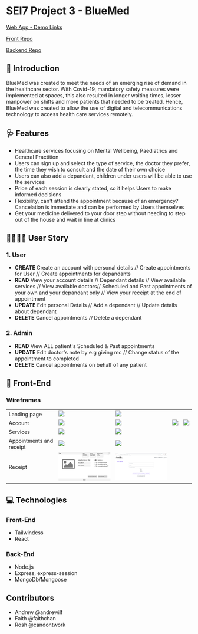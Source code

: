 # SEI7 Project 3 - BlueMed
[Web App - Demo Links](https://bluemed-react.herokuapp.com/)

[Front Repo](https://github.com/faithchan/bluemed-frontend)

[Backend Repo](https://github.com/andrewilf/blue_med_backend)

## 💊 Introduction

BlueMed was created to meet the needs of an emerging rise of demand in the healthcare sector. With Covid-19, mandatory safety measures were implemented at spaces, this also resulted in longer waiting times, lesser manpower on shifts and more patients that needed to be treated. Hence, BlueMed was created to allow the use of digital and telecommunications technology to access health care services remotely.



## 🩺 Features

- Healthcare services focusing on Mental Wellbeing, Paediatrics and General Practition
- Users can sign up and select the type of service, the doctor they prefer, the time they wish to consult and the date of their own choice
- Users can also add a depandant, children under users will be able to use the services 
- Price of each session is clearly stated, so it helps Users to make informed decisions
- Flexibility, can't attend the appointment because of an emergency? Cancelation is immediate and can be performed by Users themselves
- Get your medicine delivered to your door step without needing to step out of the house and wait in line at clinics



## 👨‍👩‍👦‍👦 User Story

### 1. User
- **CREATE** Create an account with personal details // Create appointments for User // Create appointments for depandants
- **READ** View your account details // Dependant details // View available services // View available doctors// Scheduled and Past appointments of your own and your depandant only // View your receipt at the end of appointment 
- **UPDATE** Edit personal Details // Add a dependant // Update details about dependant
- **DELETE** Cancel appointments // Delete a dependant

### 2. Admin
- **READ** View ALL patient's Scheduled & Past appointments
- **UPDATE** Edit doctor's note by e.g giving mc // Change status of the appointment to completed
- **DELETE** Cancel appointments on behalf of any patient



## 🎨 Front-End


### Wireframes


<table><tr>
 <td>
  Landing page
</td>
 <td>
 <img src="./Wireframe/lp1" width="350"/>
</td>
  <td>
 <img src="./Wireframe/lp2" width="350"/>
</td>
 </tr>
  <tr>
 <td>
 Account
</td>
 <td>
<img src="./Wireframe/login" width="350"/>
</td>
<td>
<img src="./Wireframe/signup" width="350"/>
</td>
<td>
<img src="./Wireframe/editaccount" width="350"/>
</td>
<td>
<img src="./Wireframe/account" width="350"/>
</td>
 </tr>
  <tr>
 <td>
 Services 
</td>
 <td>
 <img src="./Wireframe/services" width="350"/>
</td>
    <td>
<img src="./Wireframe/book" width="350"/>
</td>
 </tr>
  <tr>
 <td>
Appointments and receipt
</td>
 <td>
 <img src="./Wireframe/schapp" width="350"/>
</td>
     <td>
 <img src="./Wireframe/receipt" width="350"/>
</td>
 </tr>
  <tr>
 <td>
Receipt
</td>
 <td>
 <img src="https://github.com/siangyin/ga-p3-frontend/blob/main/readmeRef/creategroup.jpg?raw=true" width="350"/>


</td>
       <td>
 <img src="https://github.com/siangyin/ga-p3-frontend/blob/main/readmeRef/newcollection.png?raw=true" width="350"/>
</td>
 </tr>
 
   
</table>



## 💻 Technologies


### Front-End
- Tailwindcss
- React


### Back-End
- Node.js
- Express, express-session
- MongoDb/Mongoose



## Contributors
- Andrew @andrewilf
- Faith @faithchan
- Rosh @candontwork